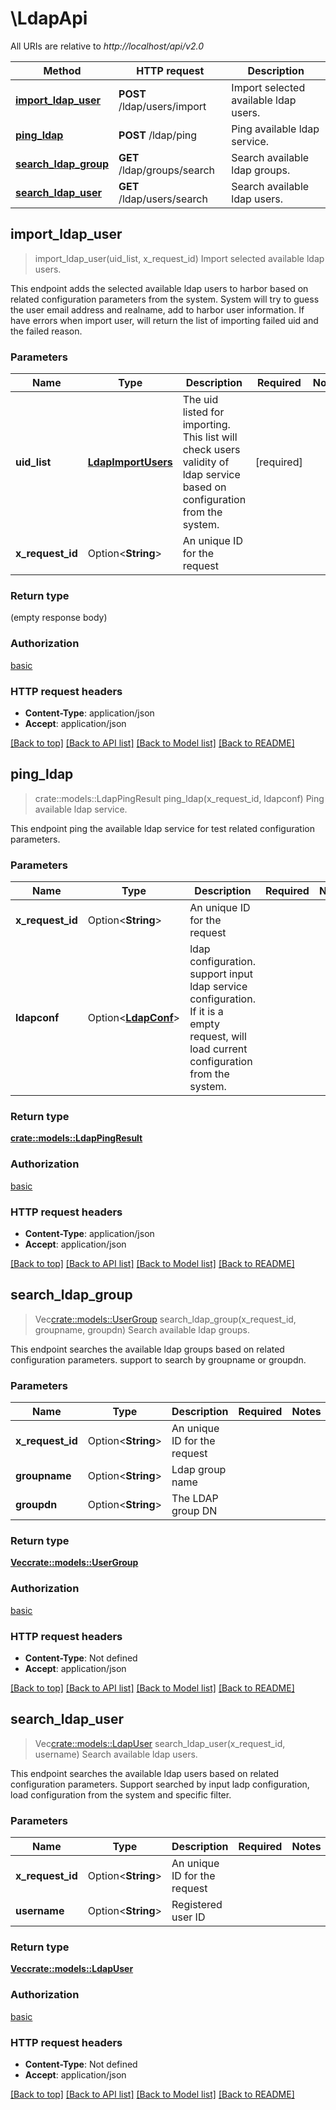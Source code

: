 # \LdapApi

All URIs are relative to *http://localhost/api/v2.0*

Method | HTTP request | Description
------------- | ------------- | -------------
[**import_ldap_user**](LdapApi.md#import_ldap_user) | **POST** /ldap/users/import | Import selected available ldap users.
[**ping_ldap**](LdapApi.md#ping_ldap) | **POST** /ldap/ping | Ping available ldap service.
[**search_ldap_group**](LdapApi.md#search_ldap_group) | **GET** /ldap/groups/search | Search available ldap groups.
[**search_ldap_user**](LdapApi.md#search_ldap_user) | **GET** /ldap/users/search | Search available ldap users.



## import_ldap_user

> import_ldap_user(uid_list, x_request_id)
Import selected available ldap users.

This endpoint adds the selected available ldap users to harbor based on related configuration parameters from the system. System will try to guess the user email address and realname, add to harbor user information. If have errors when import user, will return the list of importing failed uid and the failed reason. 

### Parameters


Name | Type | Description  | Required | Notes
------------- | ------------- | ------------- | ------------- | -------------
**uid_list** | [**LdapImportUsers**](LdapImportUsers.md) | The uid listed for importing. This list will check users validity of ldap service based on configuration from the system. | [required] |
**x_request_id** | Option<**String**> | An unique ID for the request |  |

### Return type

 (empty response body)

### Authorization

[basic](../README.md#basic)

### HTTP request headers

- **Content-Type**: application/json
- **Accept**: application/json

[[Back to top]](#) [[Back to API list]](../README.md#documentation-for-api-endpoints) [[Back to Model list]](../README.md#documentation-for-models) [[Back to README]](../README.md)


## ping_ldap

> crate::models::LdapPingResult ping_ldap(x_request_id, ldapconf)
Ping available ldap service.

This endpoint ping the available ldap service for test related configuration parameters. 

### Parameters


Name | Type | Description  | Required | Notes
------------- | ------------- | ------------- | ------------- | -------------
**x_request_id** | Option<**String**> | An unique ID for the request |  |
**ldapconf** | Option<[**LdapConf**](LdapConf.md)> | ldap configuration. support input ldap service configuration. If it is a empty request, will load current configuration from the system. |  |

### Return type

[**crate::models::LdapPingResult**](LdapPingResult.md)

### Authorization

[basic](../README.md#basic)

### HTTP request headers

- **Content-Type**: application/json
- **Accept**: application/json

[[Back to top]](#) [[Back to API list]](../README.md#documentation-for-api-endpoints) [[Back to Model list]](../README.md#documentation-for-models) [[Back to README]](../README.md)


## search_ldap_group

> Vec<crate::models::UserGroup> search_ldap_group(x_request_id, groupname, groupdn)
Search available ldap groups.

This endpoint searches the available ldap groups based on related configuration parameters. support to search by groupname or groupdn. 

### Parameters


Name | Type | Description  | Required | Notes
------------- | ------------- | ------------- | ------------- | -------------
**x_request_id** | Option<**String**> | An unique ID for the request |  |
**groupname** | Option<**String**> | Ldap group name |  |
**groupdn** | Option<**String**> | The LDAP group DN |  |

### Return type

[**Vec<crate::models::UserGroup>**](UserGroup.md)

### Authorization

[basic](../README.md#basic)

### HTTP request headers

- **Content-Type**: Not defined
- **Accept**: application/json

[[Back to top]](#) [[Back to API list]](../README.md#documentation-for-api-endpoints) [[Back to Model list]](../README.md#documentation-for-models) [[Back to README]](../README.md)


## search_ldap_user

> Vec<crate::models::LdapUser> search_ldap_user(x_request_id, username)
Search available ldap users.

This endpoint searches the available ldap users based on related configuration parameters. Support searched by input ladp configuration, load configuration from the system and specific filter. 

### Parameters


Name | Type | Description  | Required | Notes
------------- | ------------- | ------------- | ------------- | -------------
**x_request_id** | Option<**String**> | An unique ID for the request |  |
**username** | Option<**String**> | Registered user ID |  |

### Return type

[**Vec<crate::models::LdapUser>**](LdapUser.md)

### Authorization

[basic](../README.md#basic)

### HTTP request headers

- **Content-Type**: Not defined
- **Accept**: application/json

[[Back to top]](#) [[Back to API list]](../README.md#documentation-for-api-endpoints) [[Back to Model list]](../README.md#documentation-for-models) [[Back to README]](../README.md)

